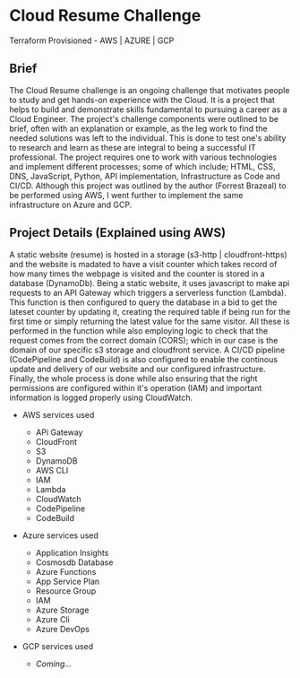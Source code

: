 # Cloud Resume Challenge
Terraform Provisioned - AWS | AZURE | GCP

## Brief
The Cloud Resume challenge is an ongoing challenge that motivates people to study and get hands-on experience with the Cloud.
It is a project that helps to build and demonstrate skills fundamental to pursuing a career as a Cloud Engineer. The project's challenge
components were outlined to be brief, often with an explanation or example, as the leg work to find the needed solutions was left to the individual.
This is done to test one's ability to research and learn as these are integral to being a successful IT professional. 
The project requires one to work with various technologies and implement different processes; some of which include; HTML, CSS, DNS, JavaScript, Python, 
API implementation, Infrastructure as Code and CI/CD. Although this project was outlined by the author (Forrest Brazeal) to be performed using AWS, I went further to implement the same infrastructure on Azure and GCP.

## Project Details (Explained using AWS)
A static website (resume) is hosted in a storage (s3-http | cloudfront-https) and the website is madated to have a visit counter which takes record of how many times the webpage is visited and the counter is stored in a database (DynamoDb). Being a static website, it uses javascript to make api requests to an API Gateway which triggers a serverless function (Lambda). This function is then configured to query the database in a bid to get the lateset counter by updating it, creating the required table if being run for the first time or simply returning the latest value for the same visitor. All these is performed in the function while also employing logic to check that the request comes from the correct domain (CORS); which in our case is the domain of our specific s3 storage and cloudfront service. A CI/CD pipeline (CodePipeline and CodeBuild) is also configured to enable the continous update and delivery of our website and our configured infrastructure. Finally, the whole process is done while also ensuring that the right permissions are configured within it's operation (IAM) and important information is logged properly using CloudWatch.

* AWS services used
    * APi Gateway
    * CloudFront
    * S3
    * DynamoDB
    * AWS CLI
    * IAM
    * Lambda
    * CloudWatch
    * CodePipeline
    * CodeBuild

* Azure services used
    * Application Insights
    * Cosmosdb Database
    * Azure Functions
    * App Service Plan
    * Resource Group
    * IAM
    * Azure Storage
    * Azure Cli
    * Azure DevOps

* GCP services used
    * *Coming...*

